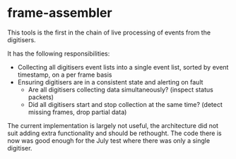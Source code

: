 # frame-assembler

This tools is the first in the chain of live processing of events from the digitisers.

It has the following responsibilities:

- Collecting all digitisers event lists into a single event list, sorted by event timestamp, on a per frame basis
- Ensuring digitisers are in a consistent state and alerting on fault
  - Are all digitisers collecting data simultaneously? (inspect status packets)
  - Did all digitisers start and stop collection at the same time? (detect missing frames, drop partial data)

The current implementation is largely not useful, the architecture did not suit adding extra functionality and should be rethought.
The code there is now was good enough for the July test where there was only a single digitiser.
